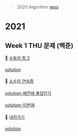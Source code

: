 > 2020 Algorithm [repo](https://github.com/OneHundredMillionSalary/Algorithm/)
# 2021
## Week 1 THU 문제 (백준)

👀 [수들의 합 2](https://www.acmicpc.net/problem/2003)

#### 

[solution](https://github.com/wishJinit/Algorithm-Acmicp/blob/master/two_pointer/Q2003_2.java)

####

👀 [소수의 연속합](https://www.acmicpc.net/problem/1644)

#### 

[solution-예전에 풀었던거](https://github.com/wishJinit/Algorithm-Acmicp/blob/master/two_pointer/Q1644.java)

#### 

[solution-이번에 ](https://github.com/wishJinit/Algorithm-Acmicp/blob/master/two_pointer/Q1644_2.java)

####

👀 [내려가기](https://www.acmicpc.net/problem/2096)

#### 

[solution](https://github.com/wishJinit/Algorithm-Acmicp/blob/master/dp/Q2096.java)
